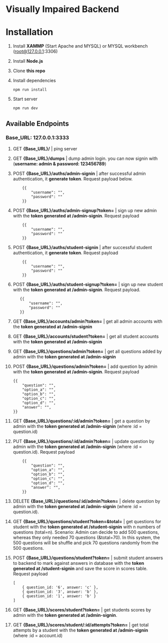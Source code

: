 # Visually Impaired Backend

# Installation

1. Install **XAMMP** (Start Apache and MYSQL) or MYSQL workbench (root@127.0.0.1:3306)
2. Install **Node.js**
3. Clone **this repo**
4. Install dependencies

   `npm run install`

5. Start server

   `npm run dev`

## Available Endpoints

### **Base_URL**: 127.0.0.1:3333

1. GET **{Base_URL}/** | ping server

2. GET **{Base_URL}/dumps** | dump admin login. you can now signin with (**username: admin & password: 123456789**)

3. POST **{Base_URL}/auths/admin-signin** | after successful admin authentication, it **generate token**. Request payload below.

   ```
       {{
           "username": "",
           "password": ""
       }}
   ```

4. POST **{Base_URL}/auths/admin-signup?token=** | sign up new admin with the **token generated at /admin-signin**. Request payload

   ```
       {{
           "username": "",
           "password": ""
       }}
   ```

5. POST **{Base_URL}/auths/student-signin** | after successful student authentication, it **generate token**. Request payload

   ```
       {{
           "username": "",
           "password": ""
       }}
   ```

6. POST **{Base_URL}/auths/student-signup?token=** | sign up new student with the **token generated at /admin-signin**. Request payload.

   ```
      {{
          "username": "",
          "password": ""
      }}
   ```

7. GET **{Base_URL}/accounts/admin?token=** | get all admin accounts with the **token generated at /admin-signin**

8. GET **{Base_URL}/accounts/student?token=** | get all student accounts with the **token generated at /admin-signin**

9. GET **{Base_URL}/questions/admin?token=** | get all questions added by admin with the **token generated at /admin-signin**

10. POST **{Base_URL}/questions/admin?token=** | add question by admin with the **token generated at /admin-signin**. Request payload

    ```
    {{
        "question": "",
        "option_a": "",
        "option_b": "",
        "option_c": "",
        "option_d": "",
        "answer": "",
    }}
    ```

11. GET **{Base_URL}/questions/:id/admin?token=** | get a question by admin with the **token generated at /admin-signin** (where :id = question.id)

12. PUT **{Base_URL}/questions/:id/admin?token=** | update question by admin with the **token generated at /admin-signin** (where :id = question.id). Request payload

    ```
        {{
            "question": "",
            "option_a": "",
            "option_b": "",
            "option_c": "",
            "option_d": "",
            "answer": "",
        }}
    ```

13. DELETE **{Base_URL}/questions/:id/admin?token=** | delete question by admin with the **token generated at /admin-signin** (where :id = question.id).

14. GET **{Base_URL}/questions/student?token=&total=** | get questions for student with the **token generated at /student-signin** with n numbers of questions (total=n). Scenario: Admin can decide to add 500 questions, whereas they only needed 70 questions (&total=70). In this system, the 500 questions will be shuffle and pick 70 questions randomly from the 500 questions.

15. POST **{Base_URL}/questions/student?token=** | submit student answers to backend to mark against answers in database with the **token generated at /student-signin** and save the score in scores table. Request payload

    ```
    [
        { question_id: '6', answer: 'c' },
        { question_id: '3', answer: 'b' },
        { question_id: '1', answer: 'b' }
    ]
    ```

16. GET **{Base_URL}/scores/student?token=** | get students scores by admin with the **token generated at /admin-signin**.

17. GET **{Base_URL}/scores/student/:id/attempts?token=** | get total attempts by a student with the **token generated at /admin-signin** (where :id = account.id)
